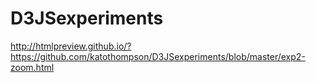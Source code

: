 # D3JSexperiments
 http://htmlpreview.github.io/?https://github.com/katothompson/D3JSexperiments/blob/master/exp2-zoom.html
